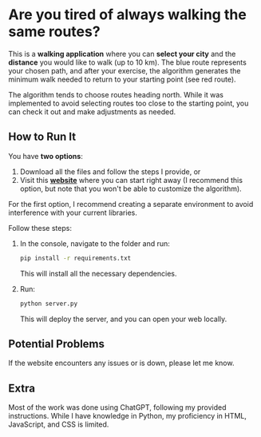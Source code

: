 # Are you tired of always walking the same routes?

This is a **walking application** where you can **select your city** and the **distance** you would like to walk (up to 10 km). The blue route represents your chosen path, and after your exercise, the algorithm generates the minimum walk needed to return to your starting point (see red route).

The algorithm tends to choose routes heading north. While it was implemented to avoid selecting routes too close to the starting point, you can check it out and make adjustments as needed.

## How to Run It

You have **two options**:

1. Download all the files and follow the steps I provide, or
2. Visit this [**website**](http://lautaro98.pythonanywhere.com) where you can start right away (I recommend this option, but note that you won't be able to customize the algorithm).

For the first option, I recommend creating a separate environment to avoid interference with your current libraries.

Follow these steps:

1. In the console, navigate to the folder and run:

    ```bash
    pip install -r requirements.txt
    ```

    This will install all the necessary dependencies.

2. Run:

    ```bash
    python server.py
    ```

    This will deploy the server, and you can open your web locally.

## Potential Problems

If the website encounters any issues or is down, please let me know.

## Extra

Most of the work was done using ChatGPT, following my provided instructions. While I have knowledge in Python, my proficiency in HTML, JavaScript, and CSS is limited.